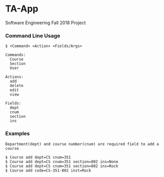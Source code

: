 # TA-App
Software Engineering Fall 2018 Project

### Command Line Usage

    $ <Command> <Action> <Fields/Args>
    
    Commands:
      Course  
      Section  
      User  
    
    Actions:
      add 
      delete
      edit
      view
     
    Fields:
      dept
      cnum
      section
      ins
      
### Examples

    Department(dept) and course number(cnum) are required field to add a course
      
    $ Course add dept=CS cnum=351
    $ Course add dept=CS cnum=351 section=802 ins=None
    $ Course add dept=CS cnum=351 section=802 ins=Rock
    $ Course add code=CS-351-802 inst=Rock
    
